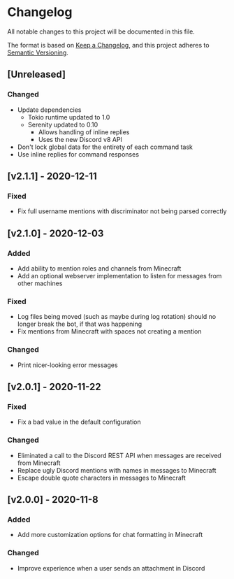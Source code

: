 # Changelog
All notable changes to this project will be documented in this file.

The format is based on [Keep a Changelog](https://keepachangelog.com/en/1.0.0/),
and this project adheres to [Semantic Versioning](https://semver.org/spec/v2.0.0.html).

## [Unreleased]

### Changed
- Update dependencies
  - Tokio runtime updated to 1.0
  - Serenity updated to 0.10
    - Allows handling of inline replies
    - Uses the new Discord v8 API
- Don't lock global data for the entirety of each command task
- Use inline replies for command responses

## [v2.1.1] - 2020-12-11

### Fixed
- Fix full username mentions with discriminator not being parsed correctly

## [v2.1.0] - 2020-12-03

### Added
- Add ability to mention roles and channels from Minecraft
- Add an optional webserver implementation to listen for messages from other machines

### Fixed
- Log files being moved (such as maybe during log rotation) should no longer break the bot, if that was happening
- Fix mentions from Minecraft with spaces not creating a mention

### Changed
- Print nicer-looking error messages

## [v2.0.1] - 2020-11-22

### Fixed
- Fix a bad value in the default configuration

### Changed
- Eliminated a call to the Discord REST API when messages are received from Minecraft
- Replace ugly Discord mentions with names in messages to Minecraft
- Escape double quote characters in messages to Minecraft

## [v2.0.0] - 2020-11-8

### Added
- Add more customization options for chat formatting in Minecraft

### Changed
- Improve experience when a user sends an attachment in Discord

